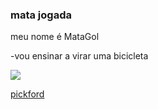 ### mata jogada

meu nome é MataGol

-vou ensinar a virar uma bicicleta 

![](https://media.tenor.com/nfZi0s3ANcMAAAAC/soccer-soccer4life.gif)

[pickford](https://youtube.com/shorts/43jzEK9RpRQ?si=cxmhtIhkWPAOZVhW)


